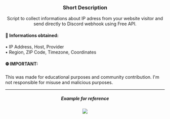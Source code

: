 ### <p align='center'>Short Description</p>

<div align='center'>

Script to collect informations about IP adress from your website visitor and send directly to Discord webhook using Free API.
</div>

#### <p>📍 Informations obtained:</p>
• IP Address, Host, Provider<br>
• Region, ZIP Code, Timezone, Coordinates

#### <p>⛔️ IMPORTANT:</p>
This was made for educational purposes and community contribution. I'm not responsible for misuse and malicious purposes.

---
##### <p align='center'>Example for reference</p>

<div align='center'>

<img src="https://cdn.discordapp.com/attachments/1005910757763993640/1032992591731511316/image-redacted_dot_app.png">
<div>

